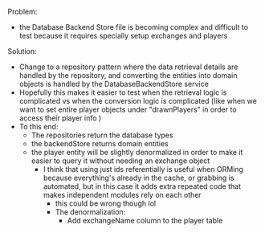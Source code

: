 Problem:
- the Database Backend Store file is becoming complex and difficult to test because it requires specially setup exchanges and players

Solution:
- Change to a repository pattern where the data retrieval details are handled by the repository, and converting the entities
into domain objects is handled by the DatabaseBackendStore service
- Hopefully this makes it easier to test when the retrieval logic is complicated vs when the conversion logic is complicated 
(like when we want to set entire player objects under "drawnPlayers" in order to access their player info )
- To this end:
  - The repositories return the database types
  - the backendStore returns domain entities
  - the player entity will be slightly denormalized in order to make it easier to query it without needing an exchange object
    - I think that using just ids referentially is useful when ORMing  because everything's already in the cache, or grabbing is automated,
    but in this case it adds extra repeated code that makes independent modules rely on each other
      - this could be wrong though lol
      - The denormalization: 
        - Add exchangeName column to the player table 
